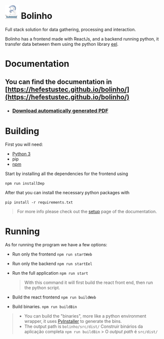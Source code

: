 #  <img src="docs/resources/LogoBolinho512.png" width="45" height="45" alt="Logo"/> Bolinho

Full stack solution for data gathering, processing and interaction.

Bolinho has a frontend made with ReactJs, and a backend running python, it transfer data between them using the python library [eel](https://github.com/python-eel/Eel).

# Documentation

## You can find the documentation in [https://hefestustec.github.io/bolinho/](https://hefestustec.github.io/bolinho/)

* ### [Download automatically generated PDF](https://github.com/HefestusTec/bolinho/raw/gh-pages/pdf/document.pdf)


# Building

First you will need:
* [Python 3](https://www.python.org/)
* pip
* [npm](https://www.npmjs.com/)

Start by installing all the dependencies for the frontend using

`npm run installDep`

After that you can install the necessary python packages with

`pip install -r requirements.txt`

> For more info please check out the [setup](https://hefestustec.github.io/bolinho/setup/) page of the documentation.

# Running

As for running the program we have a few options:

* Run only the frontend `npm run startWeb`

* Run only the backend `npm run startEel`

* Run the full application `npm run start`
    > With this command it will first build the react front end, then run the python script.

* Build the react frontend `npm run buildWeb`

* Build binaries. `npm run buildBin`
> * You can build the "binaries", more like a python environment wrapper, it uses [PyInstaller](https://pyinstaller.org/en/stable/) to generate the bins.
> * The output path is `bolinho/src/dist/`
Construir binários da aplicação completa `npm run buildBin`
    > O *output path* é `src/dist/`